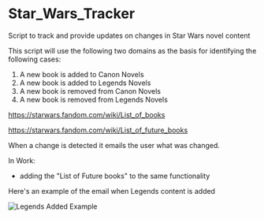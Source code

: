 # Star_Wars_Tracker
Script to track and provide updates on changes in Star Wars novel content

This script will use the following two domains as the basis for identifying the following cases:
1) A new book is added to Canon Novels
2) A new book is added to Legends Novels
3) A new book is removed from Canon Novels
4) A new book is removed from Legends Novels

https://starwars.fandom.com/wiki/List_of_books

https://starwars.fandom.com/wiki/List_of_future_books

When a change is detected it emails the user what was changed.

In Work:
- adding the "List of Future books" to the same functionality

Here's an example of the email when Legends content is added


![Legends Added Example](https://github.com/jaredscottwilson/Star_Wars_Tracker/blob/master/legends%20added.PNG)
